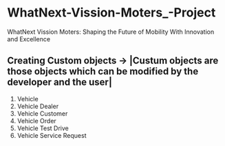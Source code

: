 # WhatNext-Vission-Moters_-Project
WhatNext Vission Moters: Shaping the Future of Mobility With Innovation and Excellence

## Creating Custom objects -> |Custum objects are those objects which can be modified by the developer and the user|
1. Vehicle
2. Vehicle Dealer
3. Vehicle Customer
4. Vehicle Order
5. Vehicle Test Drive
6. Vehicle Service Request
